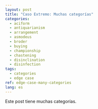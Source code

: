 ```yaml
---
layout: post
title: "Caso Extremo: Muchas categorías"
categories:
  - aciform
  - antiquarianism
  - arrangement
  - asmodeus
  - broder
  - buying
  - championship
  - chastening
  - disinclination
  - disinfection
tags:
  - categories
  - edge case
ref: edge-case-many-categories
lang: es
---
```


Este post tiene muchas categorías.

